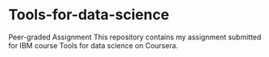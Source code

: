# Tools-for-data-science
Peer-graded Assignment
This repository contains my assignment submitted for IBM course Tools for data science on Coursera.

